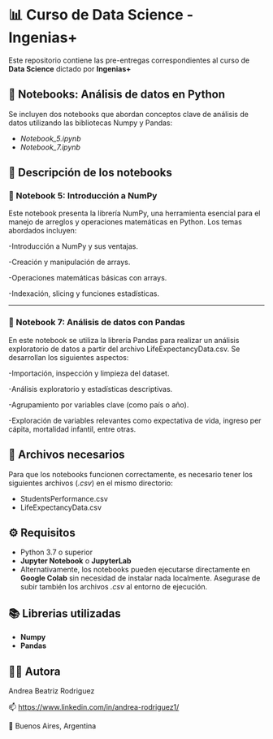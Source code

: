 # 📊 Curso de Data Science - Ingenias+
Este repositorio contiene las pre-entregas correspondientes al curso de **Data Science** dictado por **Ingenias+**
## 🧪 Notebooks: Análisis de datos en Python
Se incluyen dos notebooks que abordan conceptos clave de análisis de datos utilizando las bibliotecas Numpy y Pandas:

- *Notebook_5.ipynb*
- *Notebook_7.ipynb*

## 📘 Descripción de los notebooks

### 🔹 Notebook 5: Introducción a NumPy

Este notebook presenta la librería NumPy, una herramienta esencial para el manejo de arreglos y operaciones matemáticas en Python. Los temas abordados incluyen:

-Introducción a NumPy y sus ventajas.

-Creación y manipulación de arrays.

-Operaciones matemáticas básicas con arrays.

-Indexación, slicing y funciones estadísticas.

---

### 🔹 Notebook 7: Análisis de datos con Pandas

En este notebook se utiliza la librería Pandas para realizar un análisis exploratorio de datos a partir del archivo LifeExpectancyData.csv. Se desarrollan los siguientes aspectos:

-Importación, inspección y limpieza del dataset.

-Análisis exploratorio y estadísticas descriptivas.

-Agrupamiento por variables clave (como país o año).

-Exploración de variables relevantes como expectativa de vida, ingreso per cápita, mortalidad infantil, entre otras.


##  📁 Archivos necesarios
Para que los notebooks funcionen correctamente, es necesario tener los siguientes archivos (*.csv*) en el mismo directorio:
- StudentsPerformance.csv
- LifeExpectancyData.csv
## ⚙️ Requisitos
- Python 3.7 o superior
- **Jupyter Notebook** o **JupyterLab**
- Alternativamente, los notebooks pueden ejecutarse directamente en **Google Colab** sin necesidad de instalar nada localmente. Asegurase de subir también los archivos *.csv* al entorno de ejecución.
## 📚 Librerias utilizadas
  - **Numpy**
  - **Pandas**
## 👩‍💻 Autora
Andrea Beatriz Rodriguez

📫 https://www.linkedin.com/in/andrea-rodriguez1/

📍 Buenos Aires, Argentina
